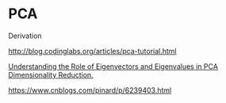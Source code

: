 # PCA

Derivation

http://blog.codinglabs.org/articles/pca-tutorial.html

[Understanding the Role of Eigenvectors and Eigenvalues in PCA Dimensionality Reduction.](https://medium.com/@dareyadewumi650/understanding-the-role-of-eigenvectors-and-eigenvalues-in-pca-dimensionality-reduction-10186dad0c5c)

https://www.cnblogs.com/pinard/p/6239403.html



